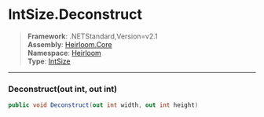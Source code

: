 # IntSize.Deconstruct

> **Framework**: .NETStandard,Version=v2.1  
> **Assembly**: [Heirloom.Core][0]  
> **Namespace**: [Heirloom][0]  
> **Type**: [IntSize][1]  

--------------------------------------------------------------------------------

### Deconstruct(out int, out int)

```cs
public void Deconstruct(out int width, out int height)
```

[0]: ..\Heirloom.Core.md
[1]: Heirloom.IntSize.md
